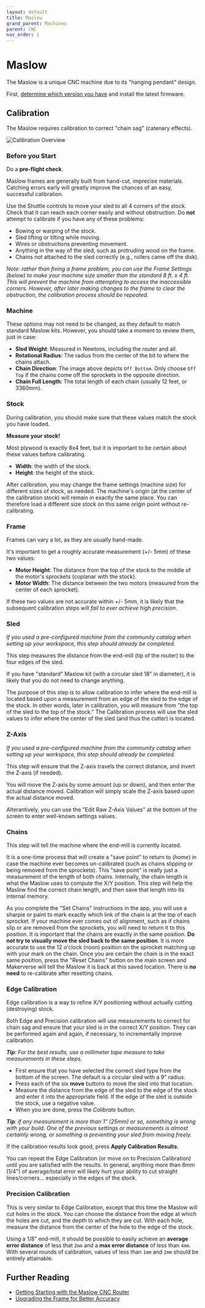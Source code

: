 ```yaml
---
layout: default
title: Maslow
grand_parent: Machines
parent: CNC
nav_order: 1
---
```


# Maslow

The Maslow is a unique CNC machine due to its "hanging pendant" design.

First, [determine which version you have](/machines/cnc/) and install the latest firmware.

## Calibration

The Maslow requires calibration to correct "chain sag" (catenary effects).

![Calibration Overview](/assets/machines/maslow/calibration_overview.png)

### Before you Start

Do a **pre-flight check**.

Maslow frames are generally built from hand-cut, imprecise materials. Catching errors early will greatly improve the chances of an easy, successful calibration.

Use the Shuttle controls to move your sled to all 4 corners of the stock. Check that it can reach each corner easily and without obstruction. Do **not** attempt to calibrate if you have any of these problems:

- Bowing or warping of the stock.
- Sled lifting or tilting while moving.
- Wires or obstructions preventing movement.
- Anything in the way of the sled, such as protruding wood on the frame.
- Chains not attached to the sled correctly (e.g., rollers came off the disk).

_Note: rather than fixing a frame problem, you can use the Frame Settings (below) to make your machine size smaller than the standard 8 ft. x 4 ft. This will prevent the machine from attempting to access the inaccessible corners. However, after later making changes to the frame to clear the obstruction, the calibration process should be repeated._

### Machine

These options may not need to be changed, as they default to match standard Maslow kits. However, you should take a moment to review them, just in case:

- **Sled Weight**: Measured in Newtons, including the router and all.
- **Rotational Radius**: The radius from the center of the bit to where the chains attach.
- **Chain Direction**: The image above depicts `Off Bottom`. Only choose `Off Top` if the chains come off the sprockets in the opposite direction.
- **Chain Full Length**: The total length of each chain (usually 12 feet, or 3360mm).

### Stock

During calibration, you should make sure that these values match the stock you have loaded.

**Measure your stock!**

Most plywood is exactly 8x4 feet, but it is important to be certain about these values before calibrating.

- **Width**: the width of the stock.
- **Height**: the height of the stock.

After calibration, you may change the frame settings (machine size) for different sizes of stock, as needed. The machine's origin (at the center of the calibration stock) will remain in exactly the same place. You can therefore load a different size stock on this same origin point without re-calibrating.

### Frame

Frames can vary a lot, as they are usually hand-made.

It's important to get a roughly accurate measurement (+/- 5mm) of these two values:

- **Motor Height**: The distance from the top of the stock to the middle of the motor's sprockets (coplanar with the stock).
- **Motor Width**: The distance between the two motors (measured from the center of each sprocket).

If these two values are not accurate within +/- 5mm, it is likely that the subsequent calibration steps will _fail to ever achieve high precision_.

### Sled

_If you used a pre-configured machine from the community catalog when setting up your workspace, this step should already be completed._

This step measures the distance from the end-mill (tip of the router) to the four edges of the sled.

If you have "standard" Maslow kit (with a circular sled 18" in diameter), it is likely that you do not need to change anything.

The purpose of this step is to allow calibration to infer where the end-mill is located based upon a measurement from an edge of the sled to the edge of the stock. In other words, later in calibration, you will measure from "the top of the sled to the top of the stock." The Calibration process will use the sled values to infer where the center of the sled (and thus the cutter) is located.

### Z-Axis

_If you used a pre-configured machine from the community catalog when setting up your workspace, this step should already be completed._

This step will ensure that the Z-axis travels the correct distance, and invert the Z-axis (if needed).

You will move the Z-axis by some amount (up or down), and then enter the actual distance moved. Calibration will simply scale the Z-axis based upon the actual distance moved.

Alterantively, you can use the "Edit Raw Z-Axis Values" at the bottom of the screen to enter well-known settings values.

### Chains

This step will tell the machine where the end-mill is currently located.

It is a one-time process that will create a "save point" to return to (_home_) in case the machine ever becomes un-calibrated (such as chains slipping or being removed from the sprockets). This "save point" is really just a measurement of the length of both chains. Internally, the chain length is what the Maslow uses to compute the X/Y position. This step will help the Maslow find the correct chain length, and then save that length into its internal memory.

As you complete the "Set Chains" instructions in the app, you will use a sharpie or paint to mark exactly which link of the chain is at the top of each sprocket. If your machine ever comes out of alignment, such as if chains slip or are removed from the sprockets, you will need to return it to this position. It is important that the chains are exactly in the same position. **Do not try to visually move the sled back to the same position**. It is more accurate to use the 12 o'clock (noon) position on the sprocket matching up with your mark on the chain. Once you are certain the chain is in the exact same position, press the "Reset Chains" button on the main screen and Makerverse will tell the Maslow it is back at this saved location. There is **no need** to re-calibrate after resetting chains.

### Edge Calibration

Edge calibration is a way to refine X/Y positioning without actually cutting (destroying) stock.

Both Edge and Precision calibration will use measurements to correct for chain sag and ensure that your sled is in the correct X/Y position. They can be performed again and again, if necessary, to incrementally improve calibration.

_**Tip**: For the best results, use a millimeter tape measure to take measurements in these steps._

- First ensure that you have selected the correct sled type from the bottom of the screen. The default is a circular sled with a 9" radius.
- Press each of the six **move** buttons to move the sled into that location.
- Measure the distance from the edge of the sled to the edge of the stock and enter it into the appropriate field. If the edge of the sled is outside the stock, use a negative value.
- When you are done, press the _Calibrate_ button.

_**Tip**: if any measurement is more than 1" (25mm) or so, something is wrong with your build. One of the previous settings or measurements is almost certainly wrong, or something is preventing your sled from moving freely._

If the calibration results look good, press **Apply Calibration Results**.

You can repeat the Edge Calibration (or move on to Precision Calibration) until you are satisfied with the results. In general, anything more than 6mm (1/4") of average/total error will likely hurt your ability to cut straight lines/corners... especially in the edges of the stock.

### Precision Calibration

This is very similar to Edge Calibration, except that this time the Maslow will cut holes in the stock. You can choose the distance from the edge at which the holes are cut, and the depth to which they are cut. With each hole, measure the distance from the center of the hole to the edge of the stock.

Using a 1/8" end-mill, it should be possible to easily achieve an **average error distance** of less that `2mm` and a **max error distance** of less than `4mm`. With several rounds of calibration, values of less than `1mm` and `2mm` should be entirely attainable.

## Further Reading

- [Getting Starting with the Maslow CNC Router](https://www.technicallywizardry.com/maslow-cnc-router-simplified-guide/)
- [Upgrading the Frame for Better Accuracy](https://www.technicallywizardry.com/upgrade-maslow-cnc-frame-plans/)

